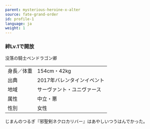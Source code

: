 ```yaml
---
parent: mysterious-heroine-x-alter
source: fate-grand-order
id: profile-1
language: ja
weight: 1
---
```


### 絆Lv.1で開放

没落の騎士ペンドラゴン卿

<table>
  <tr><td>身長／体重</td><td>154cm・42kg</td></tr>
  <tr><td>出典</td><td>2017年バレンタインイベント</td></tr>
  <tr><td>地域</td><td>サーヴァント・ユニヴァース</td></tr>
  <tr><td>属性</td><td>中立・悪</td></tr>
  <tr><td>性別</td><td>女性</td></tr>
</table>

じまんのつるぎ『邪聖剣ネクロカリバー』はあやしいつうはんでかった。
